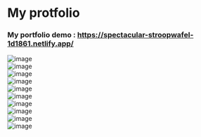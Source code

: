 # My protfolio <br> 
### My portfolio demo : https://spectacular-stroopwafel-1d1861.netlify.app/ <br>
![image](https://user-images.githubusercontent.com/110189253/221423417-aa7a3701-9736-4955-baa0-ec18fd4d4b7b.png)<br>
![image](https://user-images.githubusercontent.com/110189253/221423504-5f899865-3152-4703-b9ba-1cd34fadc2ed.png)<br>
![image](https://user-images.githubusercontent.com/110189253/221423588-2cf2356a-1e8e-4013-bdaf-53d0aa50ba17.png)<br>
![image](https://user-images.githubusercontent.com/110189253/221423631-2feb6052-f27b-4c10-9ff0-f34edce34b51.png)<br>
![image](https://user-images.githubusercontent.com/110189253/221423674-07eff866-52df-4373-bc80-827f10d683d3.png)<br>
![image](https://user-images.githubusercontent.com/110189253/221423873-5ada3fae-93ae-45d9-b664-10ec8d613745.png)<br>
![image](https://user-images.githubusercontent.com/110189253/221423900-13bd8038-6630-47a0-9f37-e5e672af670a.png)<br>
![image](https://user-images.githubusercontent.com/110189253/221423925-5902c79c-aece-4a8e-a3c7-93abd99c0e9d.png)<br>
![image](https://user-images.githubusercontent.com/110189253/221423708-d21c8ad4-22eb-430d-93c5-254750abbb5c.png)<br>
![image](https://user-images.githubusercontent.com/110189253/221423765-19a02710-569f-4399-a45a-cabc4ab7cba3.png)<br>









